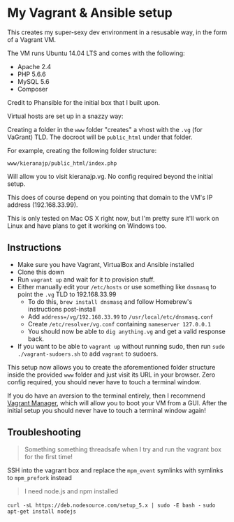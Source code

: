 # My Vagrant & Ansible setup

This creates my super-sexy dev environment in a resusable way, in the form of a Vagrant VM.

The VM runs Ubuntu 14.04 LTS and comes with the following:

- Apache 2.4
- PHP 5.6.6
- MySQL 5.6
- Composer

Credit to Phansible for the initial box that I built upon.

Virtual hosts are set up in a snazzy way:

Creating a folder in the `www` folder "creates" a vhost with the `.vg` (for VaGrant) TLD. The docroot will be `public_html` under that folder.

For example, creating the following folder structure:

`www/kieranajp/public_html/index.php`

Will allow you to visit kieranajp.vg. No config required beyond the initial setup.

This does of course depend on you pointing that domain to the VM's IP address (192.168.33.99).

This is only tested on Mac OS X right now, but I'm pretty sure it'll work on Linux and have plans to get it working on Windows too.

## Instructions

- Make sure you have Vagrant, VirtualBox and Ansible installed
- Clone this down
- Run `vagrant up` and wait for it to provision stuff.
- Either manually edit your `/etc/hosts` or use something like `dnsmasq` to point the `.vg` TLD to 192.168.33.99
    - To do this, `brew install dnsmasq` and follow Homebrew's instructions post-install
    - Add `address=/vg/192.168.33.99` to `/usr/local/etc/dnsmasq.conf`
    - Create `/etc/resolver/vg.conf` containing `nameserver 127.0.0.1`
    - You should now be able to `dig anything.vg` and get a valid response back.
- If you want to be able to `vagrant up` without running sudo, then run `sudo ./vagrant-sudoers.sh` to add `vagrant` to sudoers.


This setup now allows you to create the aforementioned folder structure inside the provided `www` folder and just visit its URL in your browser. Zero config required, you should never have to touch a terminal window.

If you do have an aversion to the terminal entirely, then I recommend [Vagrant Manager](http://vagrantmanager.com/), which will allow you to boot your VM from a GUI. After the initial setup you should never have to touch a terminal window again!

## Troubleshooting

> Something something threadsafe when I try and run the vagrant box for the first time!

SSH into the vagrant box and replace the `mpm_event` symlinks with symlinks to `mpm_prefork` instead

> I need node.js and npm installed

`curl -sL https://deb.nodesource.com/setup_5.x | sudo -E bash -`
`sudo apt-get install nodejs`

